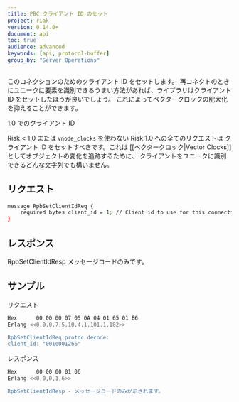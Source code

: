 ```yaml
---
title: PBC クライアント ID のセット
project: riak
version: 0.14.0+
document: api
toc: true
audience: advanced
keywords: [api, protocol-buffer]
group_by: "Server Operations"
---
```


このコネクションのためのクライアント ID をセットします。
再コネクトのときにユニークに要素を識別できるうまい方法があれば、ライブラリはクライアント ID をセットしたほうが良いでしょう。
これによってベクタークロックの肥大化を抑えることができます。

<div class="note"><div class="title">1.0 でのクライアント ID</div>
<p>Riak &lt; 1.0 または <code>vnode_clocks</code> を使わない Riak 1.0 への全てのリクエストは
クライアント ID をセットすべきです。これは [[ベクタークロック|Vector Clocks]] としてオブジェクトの変化を追跡するために、
クライアントをユニークに識別できるどんな文字列でも構いません。</p>
</div>

## リクエスト


```bash
message RpbSetClientIdReq {
    required bytes client_id = 1; // Client id to use for this connection
}
```


## レスポンス

RpbSetClientIdResp メッセージコードのみです。

## サンプル

リクエスト

```bash
Hex      00 00 00 07 05 0A 04 01 65 01 B6
Erlang <<0,0,0,7,5,10,4,1,101,1,182>>

RpbSetClientIdReq protoc decode:
client_id: "001e001266"

```


レスポンス

```bash
Hex      00 00 00 01 06
Erlang <<0,0,0,1,6>>

RpbSetClientIdResp - メッセージコードのみが示されます。
```
